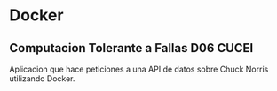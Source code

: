 # Docker
## Computacion Tolerante a Fallas D06 CUCEI
Aplicacion que hace peticiones a una API de datos sobre Chuck Norris utilizando Docker.
